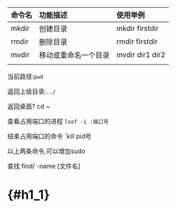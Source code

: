 | 命令名 | 功能描述 | 使用举例 |
| :--- | :--- | :--- |
| mkdir | 创建目录 | mkdir firstdir |
| rmdir | 删除目录 | rmdir firstdir |
| mvdir | 移动或重命名一个目录 | mvdir dir1 dir2 |
|  |  |  |

当前路径:`pwd`

返回上级目录:`../`

返回桌面? cd ~

查看占用端口的进程 `lsof -i :端口号`

结束占用端口的命令 \`kill pid号

以上两条命令,可以增加sudo

查找  find/ -name \[文件名\]

#  {#h1_1}



